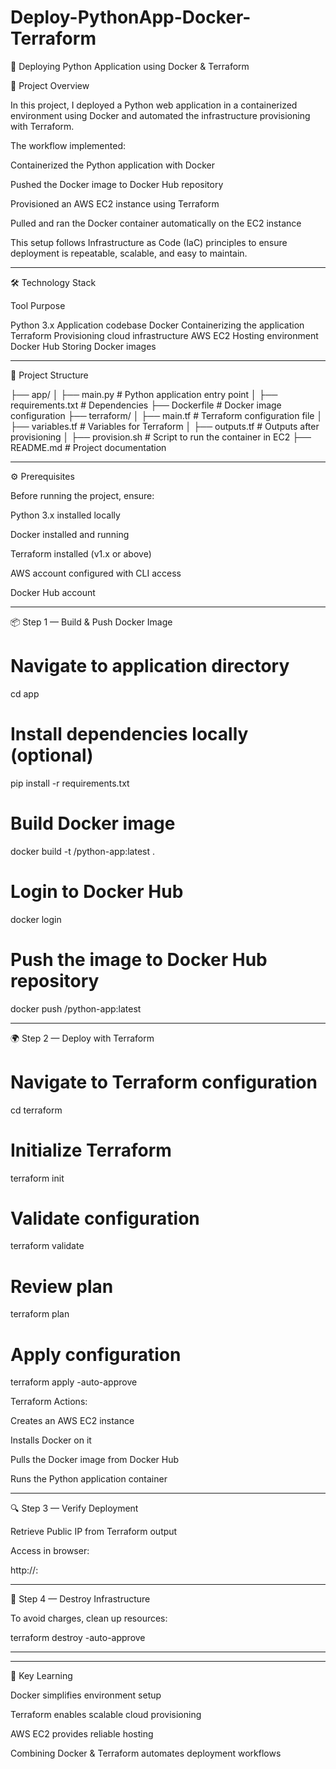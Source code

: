# Deploy-PythonApp-Docker-Terraform
🚀 Deploying Python Application using Docker & Terraform

📖 Project Overview

In this project, I deployed a Python web application in a containerized environment using Docker and automated the infrastructure provisioning with Terraform.

The workflow implemented:

Containerized the Python application with Docker

Pushed the Docker image to Docker Hub repository

Provisioned an AWS EC2 instance using Terraform

Pulled and ran the Docker container automatically on the EC2 instance


This setup follows Infrastructure as Code (IaC) principles to ensure deployment is repeatable, scalable, and easy to maintain.


---

🛠 Technology Stack

Tool	Purpose

Python 3.x	Application codebase
Docker	Containerizing the application
Terraform	Provisioning cloud infrastructure
AWS EC2	Hosting environment
Docker Hub	Storing Docker images



---

📂 Project Structure

├── app/
│   ├── main.py               # Python application entry point
│   ├── requirements.txt      # Dependencies
├── Dockerfile                # Docker image configuration
├── terraform/
│   ├── main.tf               # Terraform configuration file
│   ├── variables.tf          # Variables for Terraform
│   ├── outputs.tf            # Outputs after provisioning
│   ├── provision.sh          # Script to run the container in EC2
├── README.md                 # Project documentation


---

⚙️ Prerequisites

Before running the project, ensure:

Python 3.x installed locally

Docker installed and running

Terraform installed (v1.x or above)

AWS account configured with CLI access

Docker Hub account

---

📦 Step 1 — Build & Push Docker Image

# Navigate to application directory
cd app

# Install dependencies locally (optional)
pip install -r requirements.txt

# Build Docker image
docker build -t <dockerhub-username>/python-app:latest .

# Login to Docker Hub
docker login

# Push the image to Docker Hub repository
docker push <dockerhub-username>/python-app:latest


---

🌍 Step 2 — Deploy with Terraform

# Navigate to Terraform configuration
cd terraform

# Initialize Terraform
terraform init

# Validate configuration
terraform validate

# Review plan
terraform plan

# Apply configuration
terraform apply -auto-approve

Terraform Actions:

Creates an AWS EC2 instance

Installs Docker on it

Pulls the Docker image from Docker Hub

Runs the Python application container



---

🔍 Step 3 — Verify Deployment

Retrieve Public IP from Terraform output

Access in browser:


http://<EC2-PUBLIC-IP>:<PORT>


---

🧹 Step 4 — Destroy Infrastructure

To avoid charges, clean up resources:

terraform destroy -auto-approve


---


---

📌 Key Learning

Docker simplifies environment setup

Terraform enables scalable cloud provisioning

AWS EC2 provides reliable hosting

Combining Docker & Terraform automates deployment workflows
